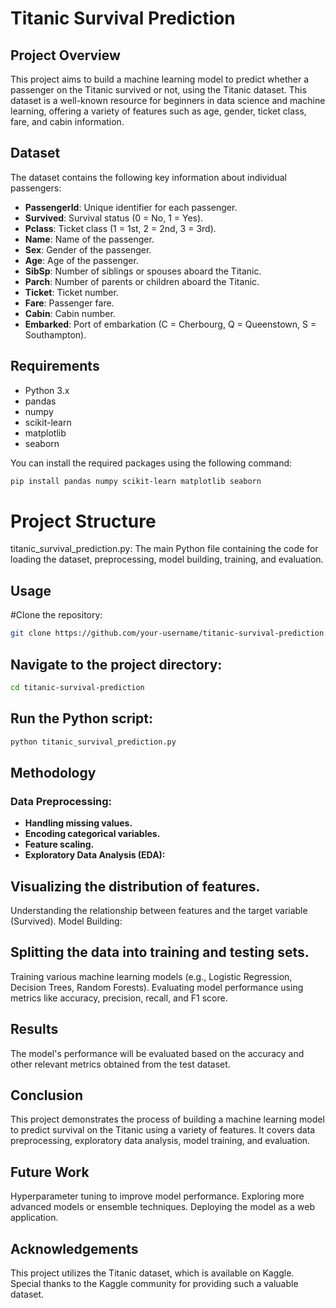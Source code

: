 # Titanic Survival Prediction

## Project Overview
This project aims to build a machine learning model to predict whether a passenger on the Titanic survived or not, using the Titanic dataset. This dataset is a well-known resource for beginners in data science and machine learning, offering a variety of features such as age, gender, ticket class, fare, and cabin information.

## Dataset
The dataset contains the following key information about individual passengers:
- **PassengerId**: Unique identifier for each passenger.
- **Survived**: Survival status (0 = No, 1 = Yes).
- **Pclass**: Ticket class (1 = 1st, 2 = 2nd, 3 = 3rd).
- **Name**: Name of the passenger.
- **Sex**: Gender of the passenger.
- **Age**: Age of the passenger.
- **SibSp**: Number of siblings or spouses aboard the Titanic.
- **Parch**: Number of parents or children aboard the Titanic.
- **Ticket**: Ticket number.
- **Fare**: Passenger fare.
- **Cabin**: Cabin number.
- **Embarked**: Port of embarkation (C = Cherbourg, Q = Queenstown, S = Southampton).

## Requirements
- Python 3.x
- pandas
- numpy
- scikit-learn
- matplotlib
- seaborn

You can install the required packages using the following command:
```bash
pip install pandas numpy scikit-learn matplotlib seaborn
```
# Project Structure
titanic_survival_prediction.py: The main Python file containing the code for loading the dataset, preprocessing, model building, training, and evaluation.
## Usage
#Clone the repository:
```bash
git clone https://github.com/your-username/titanic-survival-prediction.git

```
## Navigate to the project directory:
```bash
cd titanic-survival-prediction
```

## Run the Python script:
```bash
python titanic_survival_prediction.py
```

## Methodology

### Data Preprocessing:
- **Handling missing values.**
- **Encoding categorical variables.**
- **Feature scaling.**
- **Exploratory Data Analysis (EDA):**

## Visualizing the distribution of features.
Understanding the relationship between features and the target variable (Survived).
Model Building:

## Splitting the data into training and testing sets.
Training various machine learning models (e.g., Logistic Regression, Decision Trees, Random Forests).
Evaluating model performance using metrics like accuracy, precision, recall, and F1 score.

## Results
The model's performance will be evaluated based on the accuracy and other relevant metrics obtained from the test dataset.

## Conclusion
This project demonstrates the process of building a machine learning model to predict survival on the Titanic using a variety of features. It covers data preprocessing, exploratory data analysis, model training, and evaluation.

## Future Work
Hyperparameter tuning to improve model performance.
Exploring more advanced models or ensemble techniques.
Deploying the model as a web application.

## Acknowledgements
This project utilizes the Titanic dataset, which is available on Kaggle. Special thanks to the Kaggle community for providing such a valuable dataset.

